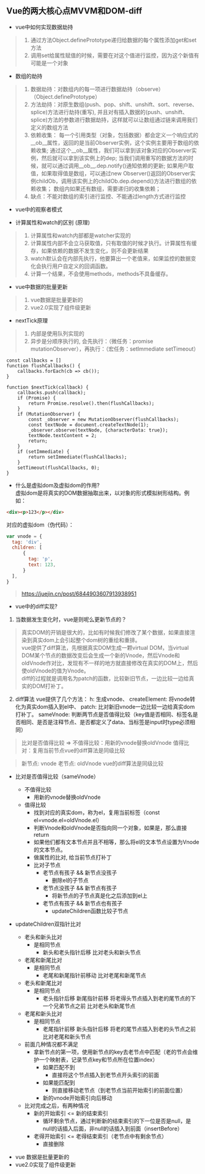 ## Vue的两大核心点MVVM和DOM-diff
- vue中如何实现数据劫持
> 1. 通过方法Object.definePrototype递归给数据的每个属性添加get和set方法
> 2. 调用set给属性赋值的时候，需要在对这个值进行监控，因为这个新值有可能是一个对象



- 数组的劫持
> 1. 数据劫持：对数组内的每一项进行数据劫持（observe）（Object.definePrototype）   
> 2. 方法劫持：对原生数组(push、pop、shift、unshift、sort、reverse、splice)方法进行劫持(重写),
并且对有插入数据的(push、unshift、splice)方法的参数进行数据劫持，这样就可以让数组通过链来调用我们定义的数组方法
> 3. 依赖收集：
    每一个引用类型（对象，包括数据）都会定义一个响应式的__ob__属性，返回的是当前Observer实例，这个实例主要用于数组的依赖收集;
    通过这个__ob__属性，我们可以拿到该对象对应的Observer实例，然后就可以拿到该实例上的dep;
    当我们调用重写的数据方法的时候，就可以通过调用__ob__.dep.notify()通知依赖的更新;
    如果用户取值，如果取得值是数组，可以通过new Observer()返回的Observer实例childOb，调用该实例上的childOb.dep.depend()方法进行数组的依赖收集；
    数组内如果还有数组，需要递归的收集依赖；
> 4. 缺点：不能对数组的索引进行监控、不能通过length方式进行监控

- vue中的观察者模式



- 计算属性和watch的区别 (原理)
> 1. 计算属性和watch内部都是watcher实现的
> 2. 计算属性内部不会立马获取值，只有取值的时候才执行。计算属性有缓存，如果依赖的数据不发生变化，则不会更新结果
> 3. watch默认会在内部先执行，他要算出一个老值来，如果监控的数据变化会执行用户自定义的回调函数。
> 4. 计算一个结果，不会使用methods，methods不具备缓存。



- vue中数据的批量更新
> 1. vue数据是批量更新的
> 2. vue2.0实现了组件级更新



- nextTick原理
> 1. 内部是使用队列实现的
> 2. 异步是分顺序执行的, 会先执行：（微任务：promise mutationObserver），再执行：（宏任务：setImmediate setTimeout）

```
const callbacks = []
function flushCallbacks() {
    callbacks.forEach(cb => cb());
}

function $nextTick(callback) {
    callbacks.push(callback);
    if (Promise) {
        return Promise.resolve().then(flushCallbacks);
    }
    if (MutationObserver) {
        const _observer = new MutationObserver(flushCallbacks);
        const textNode = document.createTextNode(1);
        _observer.observe(textNode, {characterData: true}); 
        textNode.textContent = 2;
        return;
    }
    if (setImmediate) {
        return setImmediate(flushCallbacks);
    }
    setTimeout(flushCallbacks, 0);
}

```



- 什么是虚拟dom及虚拟dom的作用?   
虚拟dom是将真实的DOM数据抽取出来，以对象的形式模拟树形结构。例如：
```html
<div><p>123</p></div>
```
对应的虚拟dom（伪代码）：
```js
var vnode = {
  tag: 'div',
  children: [
      {
        tag: 'p',
        text: 123,
      }
  ],
}
```


> https://juejin.cn/post/6844903607913938951
- vue中的diff实现?   
1. 当数据发生变化时，vue是则呢么更新节点的？
> 真实DOM的开销是很大的，比如有时候我们修改了某个数据，如果直接渲染到真实dom上会引起整个dom树的重绘和重排。   
> vue提供了diff算法，先根据真实DOM生成一颗virtual DOM，当virtual DOM某个节点的数据改变后会生成一个新的Vnode，然后Vnode和oldVnode作对比，发现有不一样的地方就直接修改在真实的DOM上，然后使oldVnode的值为Vnode。   
> diff的过程就是调用名为patch的函数，比较新旧节点，一边比较一边给真实的DOM打补丁。
  
2. diff算法
vue提供了几个方法：
    h: 生成vnode、
    createElement: 将vnode转化为真实dom插入到el中、
    patch: 比对新旧vnode一边比较一边给真实dom打补丁。
    sameVnode: 判断两节点是否值得比较（key值是否相同、标签名是否相同、是否是注释节点、是否都定义了data、当标签是input时type必须相同）   

> 比对是否值得比较 => 不值得比较：用新的vnode替换oldVnode  值得比对：复用当前节点vue的diff算法是同级比较


> 新节点: vnode  老节点: oldVnode  vue的diff算法是同级比较
* 比对是否值得比较（sameVnode）
  * 不值得比较
    * 用新的vnode替换oldVnode
  * 值得比较
    * 找到对应的真实dom，称为el，复用当前标签（const el=vnode.el=oldVnode.el）
    * 判断Vnode和oldVnode是否指向同一个对象，如果是，那么直接return
    * 如果他们都有文本节点并且不相等，那么将el的文本节点设置为Vnode的文本节点。
    * 做属性的比对, 给当前节点打补丁
    * 比对子节点
      * 老节点有孩子 && 新节点没孩子
        * 删除el的子节点
      * 老节点没孩子 && 新节点有孩子
        * 将新节点的子节点真是化之后添加到el上
      * 老节点有孩子 && 新节点也有孩子
        * updateChildren函数比较子节点

* updateChildren双指针比对
  * 老头和新头比对
    * 是相同节点
      * 新头和老头指针后移 比对老头和新头节点
  * 老尾和新尾比对
    * 是相同节点
      * 老尾和新尾指针前移动 比对老尾和新尾节点
  * 老头和新尾比对
    * 是相同节点
      * 老头指针后移 新尾指针前移 将老得头节点插入到老的尾节点的下一个兄弟节点之前 比对老头和新尾节点
  * 老尾和新头比对
    * 是相同节点
      * 老尾指针前移 新头指针后移 将老的尾节点插入到老的头节点之前 比对老尾和新头节点
  * 前面几种情况都不满足
    * 拿新节点的第一项，使用新节点的key去老节点中匹配（老的节点会维护一个映射表，记录节点key和节点所在位置index）
      * 如果匹配不到
        * 直接将这个节点插入到老节点开头索引的前面
      * 如果能匹配到
        * 则直接移动老节点（到老节点当前开始索引的前面位置）
      * 新的vnode开始索引向后移动
  * 比对完成之后，有两种情况
    * 新的开始索引 <= 新的结束索引
      * 循环剩余节点，通过判断新的结束索引的下一位是否是null，是null的话插入后面，非null的话插入到前面（insertBefore）
    * 老得开始索引 <= 老得结束索引（老节点中有剩余节点）
      * 直接删除
  
  
  
- vue 数据是批量更新的
- vue2.0实现了组件级更新
